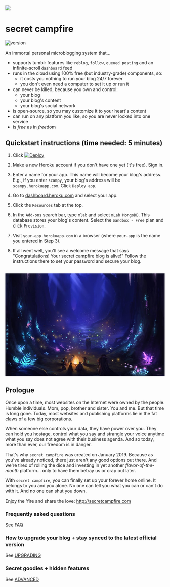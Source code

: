 <img src="public/media/logoLight.png" height="50">

# secret campfire 
![version](https://img.shields.io/badge/version-1.1.0-blue.svg?style=for-the-badge)

An immortal personal microblogging system that...
- supports tumblr features like `reblog`, `follow`, `queued posting` and an infinite-scroll `dashboard` feed
- runs in the cloud using 100% free (but industry-grade) components, so:
  - it costs you nothing to run your blog 24/7 forever 
  - you don't even need a computer to set it up or run it
- can never be killed, because you own and control:
  - your blog
  - your blog's content 
  - your blog's social network
- is open-source, so you may customize it to your heart's content
- can run on any platform you like, so you are never locked into one service
- is *free* as in *free*dom

## Quickstart instructions (time needed: 5 minutes)

1. Click [![Deploy](https://www.herokucdn.com/deploy/button.png)](https://heroku.com/deploy)

2. Make a new Heroku account if you don't have one yet (it's free). Sign in.

3. Enter a name for your app. This name will become your blog's address. E.g., if you enter `scampy`, your blog's address will be `scampy.herokuapp.com`. Click `Deploy app`.

4. Go to [dashboard.heroku.com](https://dashboard.heroku.com) and select your app.

5. Click the `Resources` tab at the top.

6. In the `Add-ons` search bar, type `mlab` and select `mLab MongoDB`. This database stores your blog's content. Select the `Sandbox - Free` plan and click `Provision`.

7. Visit `your-app.herokuapp.com` in a browser (where `your-app` is the name you entered in Step 3). 

8. If all went well, you'll see a welcome message that says "Congratulations! Your secret campfire blog is alive!" Follow the instructions there to set your password and secure your blog. 
  
## 

![secretcampfire](public/media/glowingForest.jpg)

## Prologue

Once upon a time, most websites on the Internet were owned by the people. Humble individuals. Mom, pop, brother and sister. You and me. But that time is long gone. Today, most websites and publishing platforms lie in the fat claws of a few big corporations. 

When someone else controls your data, they have power over you. They can hold you hostage, control what you say and strangle your voice anytime what you say does not agree with their business agenda. And so today, more than ever, our freedom is in danger.

That's why `secret campfire` was created on January 2019. Because as you've already noticed, there just aren't any good options out there. And we're tired of rolling the dice and investing in yet another *flavor-of-the-month* platform... only to have them betray us or crap out later.  

With `secret campfire`, you can finally set up your forever home online. It belongs to you and you alone. No one can tell you what you can or can't do with it. And no one can shut you down. 

Enjoy the 'fire and share the love: http://secretcampfire.com

### Frequently asked questions

See [FAQ](docs/FAQ.md)

### How to upgrade your blog + stay synced to the latest official version

See [UPGRADING](docs/UPGRADING.md)

### Secret goodies + hidden features

See [ADVANCED](docs/ADVANCED.md)
